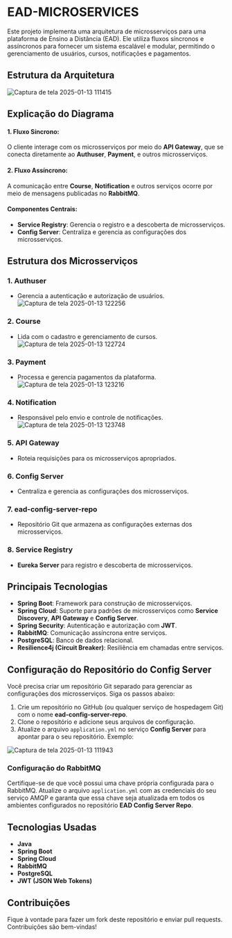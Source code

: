 # EAD-MICROSERVICES

Este projeto implementa uma arquitetura de microsserviços para uma plataforma de Ensino a Distância (EAD). Ele utiliza fluxos síncronos e assíncronos para fornecer um sistema escalável e modular, permitindo o gerenciamento de usuários, cursos, notificações e pagamentos.

## Estrutura da Arquitetura
![Captura de tela 2025-01-13 111415](https://github.com/user-attachments/assets/c5294d0a-ddef-493e-9611-2cff4f99a7e6)

## Explicação do Diagrama

#### 1. Fluxo Síncrono:
O cliente interage com os microsserviços por meio do **API Gateway**, que se conecta diretamente ao **Authuser**, **Payment**, e outros microsserviços.

#### 2. Fluxo Assíncrono:
A comunicação entre **Course**, **Notification** e outros serviços ocorre por meio de mensagens publicadas no **RabbitMQ**.

#### Componentes Centrais:
- **Service Registry**: Gerencia o registro e a descoberta de microsserviços.
- **Config Server**: Centraliza e gerencia as configurações dos microsserviços.

## Estrutura dos Microsserviços

### 1. Authuser
- Gerencia a autenticação e autorização de usuários.
![Captura de tela 2025-01-13 122256](https://github.com/user-attachments/assets/49b85f64-bd68-4de9-bb35-030fa4253e1c)

### 2. Course
- Lida com o cadastro e gerenciamento de cursos.
![Captura de tela 2025-01-13 122724](https://github.com/user-attachments/assets/7f6b6c06-2303-4bce-8119-50ecd2da1ea5)

### 3. Payment
- Processa e gerencia pagamentos da plataforma.
![Captura de tela 2025-01-13 123216](https://github.com/user-attachments/assets/f62de49d-a322-4def-855c-f6c9256dad48)

### 4. Notification
- Responsável pelo envio e controle de notificações.
![Captura de tela 2025-01-13 123748](https://github.com/user-attachments/assets/345d5d7a-e2db-4f4c-ba76-858204023550)

### 5. API Gateway
- Roteia requisições para os microsserviços apropriados.

### 6. Config Server
- Centraliza e gerencia as configurações dos microsserviços.

### 7. ead-config-server-repo
- Repositório Git que armazena as configurações externas dos microsserviços.

### 8. Service Registry
- **Eureka Server** para registro e descoberta de microsserviços.

## Principais Tecnologias

- **Spring Boot**: Framework para construção de microsserviços.
- **Spring Cloud**: Suporte para padrões de microsserviços como **Service Discovery**, **API Gateway** e **Config Server**.
- **Spring Security**: Autenticação e autorização com **JWT**.
- **RabbitMQ**: Comunicação assíncrona entre serviços.
- **PostgreSQL**: Banco de dados relacional.
- **Resilience4j (Circuit Breaker)**: Resiliência em chamadas entre serviços.

## Configuração do Repositório do Config Server

Você precisa criar um repositório Git separado para gerenciar as configurações dos microsserviços. Siga os passos abaixo:

1. Crie um repositório no GitHub (ou qualquer serviço de hospedagem Git) com o nome **ead-config-server-repo**.
2. Clone o repositório e adicione seus arquivos de configuração.
3. Atualize o arquivo `application.yml` no serviço **Config Server** para apontar para o seu repositório. Exemplo:

![Captura de tela 2025-01-13 111943](https://github.com/user-attachments/assets/bc9e035d-1c69-459a-8b78-d4cbf65ffbea)

### Configuração do RabbitMQ

Certifique-se de que você possui uma chave própria configurada para o RabbitMQ. Atualize o arquivo `application.yml` com as credenciais do seu serviço AMQP e garanta que essa chave seja atualizada em todos os ambientes configurados no repositório **EAD Config Server Repo**.

## Tecnologias Usadas

- **Java**
- **Spring Boot**
- **Spring Cloud**
- **RabbitMQ**
- **PostgreSQL**
- **JWT (JSON Web Tokens)**

## Contribuições

Fique à vontade para fazer um fork deste repositório e enviar pull requests. Contribuições são bem-vindas!

